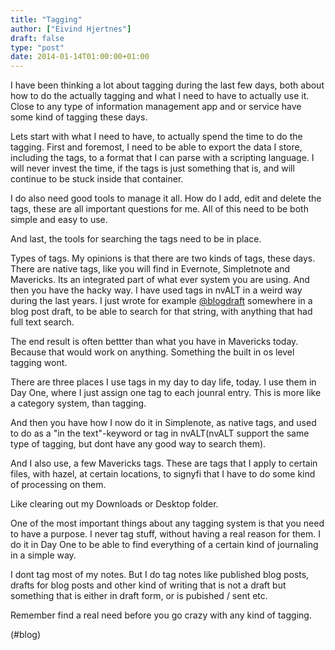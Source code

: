```yaml
---
title: "Tagging"
author: ["Eivind Hjertnes"]
draft: false
type: "post"
date: 2014-01-14T01:00:00+01:00
---
```


I have been thinking a lot about tagging during the last few days, both
about how to do the actually tagging and what I need to have to actually
use it. Close to any type of information management app and or service
have some kind of tagging these days.

Lets start with what I need to have, to actually spend the time to do
the tagging. First and foremost, I need to be able to export the data I
store, including the tags, to a format that I can parse with a scripting
language. I will never invest the time, if the tags is just something
that is, and will continue to be stuck inside that container.

I do also need good tools to manage it all. How do I add, edit and
delete the tags, these are all important questions for me. All of this
need to be both simple and easy to use.

And last, the tools for searching the tags need to be in place.

Types of tags. My opinions is that there are two kinds of tags, these
days. There are native tags, like you will find in Evernote, Simpletnote
and Mavericks. Its an integrated part of what ever system you are using.
And then you have the hacky way. I have used tags in nvALT in a weird
way during the last years. I just wrote for example
[@blogdraft](<https://micro.blog/blogdraft>) somewhere in a blog post
draft, to be able to search for that string, with anything that had full
text search.

The end result is often bettter than what you have in Mavericks today.
Because that would work on anything. Something the built in os level
tagging wont.

There are three places I use tags in my day to day life, today. I use
them in Day One, where I just assign one tag to each jounral entry. This
is more like a category system, than tagging.

And then you have how I now do it in Simplenote, as native tags, and
used to do as a "in the text"-keyword or tag in nvALT(nvALT support the
same type of tagging, but dont have any good way to search them).

And I also use, a few Mavericks tags. These are tags that I apply to
certain files, with hazel, at certain locations, to signyfi that I have
to do some kind of processing on them.

Like clearing out my Downloads or Desktop folder.

One of the most important things about any tagging system is that you
need to have a purpose. I never tag stuff, without having a real reason
for them. I do it in Day One to be able to find everything of a certain
kind of journaling in a simple way.

I dont tag most of my notes. But I do tag notes like published blog
posts, drafts for blog posts and other kind of writing that is not a
draft but something that is either in draft form, or is pubished / sent
etc.

Remember find a real need before you go crazy with any kind of tagging.

(#blog)
